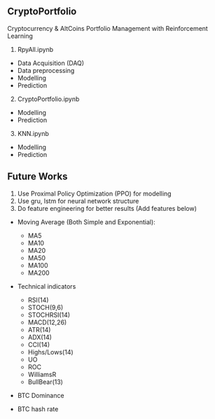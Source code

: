 ## CryptoPortfolio

Cryptocurrency &amp; AltCoins Portfolio Management with Reinforcement Learning

1. RpyAll.ipynb
  - Data Acquisition (DAQ)
  - Data preprocessing
  - Modelling
  - Prediction

2. CryptoPortfolio.ipynb
  - Modelling
  - Prediction
  
3. KNN.ipynb
  - Modelling
  - Prediction

## Future Works

1. Use Proximal Policy Optimization (PPO) for modelling
2. Use gru, lstm for neural network structure
3. Do feature engineering for better results (Add features below)
  * Moving Average (Both Simple and Exponential):
    - MA5
    - MA10
    - MA20 
    - MA50 
    - MA100
    - MA200
    
  * Technical indicators
    - RSI(14)
    - STOCH(9,6)
    - STOCHRSI(14)
    - MACD(12,26)
    - ATR(14)
    - ADX(14)
    - CCI(14)
    - Highs/Lows(14)
    - UO
    - ROC
    - WilliamsR
    - BullBear(13)
    
  * BTC Dominance
  * BTC hash rate
  
  

